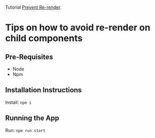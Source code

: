 Tutorial [Prevent Re-render](https://www.robinwieruch.de/react-prevent-rerender-component/).

# Tips on how to avoid re-render on child components

## Pre-Requisites

- Node
- Npm

## Installation Instructions
Install:
    ```npm i```

## Running the App
Run:
    ```npm run start```
